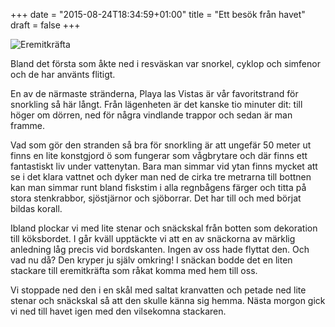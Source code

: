 +++
date = "2015-08-24T18:34:59+01:00"
title = "Ett besök från havet"
draft = false
+++

![Eremitkräfta](/img/krabba.jpg#center)


Bland det första som åkte ned i resväskan var snorkel, cyklop och simfenor och de har använts flitigt.

En av de närmaste stränderna, Playa las Vistas är vår favoritstrand för snorkling så här långt. Från lägenheten är det kanske tio minuter dit: till höger om dörren, ned för några vindlande trappor och sedan är man framme. 

Vad som gör den stranden så bra för snorkling är att ungefär 50 meter ut finns en lite konstgjord ö som fungerar som vågbrytare och där finns ett fantastiskt liv under vattenytan. Bara man simmar vid ytan finns mycket att se i det klara vattnet och dyker man ned de cirka tre metrarna till bottnen kan man simmar runt bland fiskstim i alla regnbågens färger och titta på stora stenkrabbor, sjöstjärnor och sjöborrar. Det har till och med börjat bildas korall.

Ibland plockar vi med lite stenar och snäckskal från botten som dekoration till köksbordet. I går kväll upptäckte vi att en av snäckorna av märklig anledning låg precis vid bordskanten. Ingen av oss hade flyttat den. Och vad nu då? Den kryper ju själv omkring! I snäckan bodde det en liten stackare till eremitkräfta som råkat komma med hem till oss. 

Vi stoppade ned den i en skål med saltat kranvatten och petade ned lite stenar och snäckskal så att den skulle känna sig hemma. Nästa morgon gick vi ned till havet igen med den vilsekomna stackaren. 

